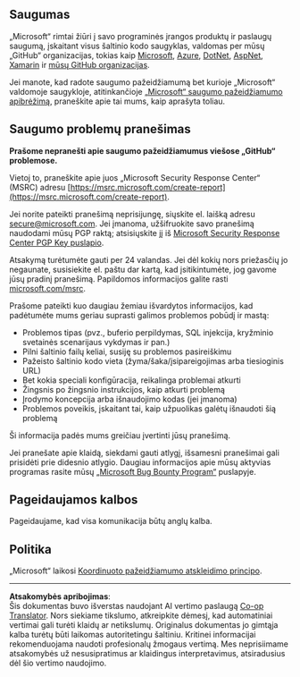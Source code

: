 <!--
CO_OP_TRANSLATOR_METADATA:
{
  "original_hash": "0d575483100c332b2dbaefef915bb3c4",
  "translation_date": "2025-08-31T05:33:06+00:00",
  "source_file": "SECURITY.md",
  "language_code": "lt"
}
-->
## Saugumas

„Microsoft“ rimtai žiūri į savo programinės įrangos produktų ir paslaugų saugumą, įskaitant visus šaltinio kodo saugyklas, valdomas per mūsų „GitHub“ organizacijas, tokias kaip [Microsoft](https://github.com/Microsoft), [Azure](https://github.com/Azure), [DotNet](https://github.com/dotnet), [AspNet](https://github.com/aspnet), [Xamarin](https://github.com/xamarin) ir [mūsų GitHub organizacijas](https://opensource.microsoft.com/).

Jei manote, kad radote saugumo pažeidžiamumą bet kurioje „Microsoft“ valdomoje saugykloje, atitinkančioje [„Microsoft“ saugumo pažeidžiamumo apibrėžimą](https://docs.microsoft.com/en-us/previous-versions/tn-archive/cc751383(v=technet.10)), praneškite apie tai mums, kaip aprašyta toliau.

## Saugumo problemų pranešimas

**Prašome nepranešti apie saugumo pažeidžiamumus viešose „GitHub“ problemose.**

Vietoj to, praneškite apie juos „Microsoft Security Response Center“ (MSRC) adresu [https://msrc.microsoft.com/create-report](https://msrc.microsoft.com/create-report).

Jei norite pateikti pranešimą neprisijungę, siųskite el. laišką adresu [secure@microsoft.com](mailto:secure@microsoft.com). Jei įmanoma, užšifruokite savo pranešimą naudodami mūsų PGP raktą; atsisiųskite jį iš [Microsoft Security Response Center PGP Key puslapio](https://www.microsoft.com/en-us/msrc/pgp-key-msrc).

Atsakymą turėtumėte gauti per 24 valandas. Jei dėl kokių nors priežasčių jo negaunate, susisiekite el. paštu dar kartą, kad įsitikintumėte, jog gavome jūsų pradinį pranešimą. Papildomos informacijos galite rasti [microsoft.com/msrc](https://www.microsoft.com/msrc).

Prašome pateikti kuo daugiau žemiau išvardytos informacijos, kad padėtumėte mums geriau suprasti galimos problemos pobūdį ir mastą:

  * Problemos tipas (pvz., buferio perpildymas, SQL injekcija, kryžminio svetainės scenarijaus vykdymas ir pan.)
  * Pilni šaltinio failų keliai, susiję su problemos pasireiškimu
  * Pažeisto šaltinio kodo vieta (žyma/šaka/įsipareigojimas arba tiesioginis URL)
  * Bet kokia speciali konfigūracija, reikalinga problemai atkurti
  * Žingsnis po žingsnio instrukcijos, kaip atkurti problemą
  * Įrodymo koncepcija arba išnaudojimo kodas (jei įmanoma)
  * Problemos poveikis, įskaitant tai, kaip užpuolikas galėtų išnaudoti šią problemą

Ši informacija padės mums greičiau įvertinti jūsų pranešimą.

Jei pranešate apie klaidą, siekdami gauti atlygį, išsamesni pranešimai gali prisidėti prie didesnio atlygio. Daugiau informacijos apie mūsų aktyvias programas rasite mūsų [„Microsoft Bug Bounty Program“](https://microsoft.com/msrc/bounty) puslapyje.

## Pageidaujamos kalbos

Pageidaujame, kad visa komunikacija būtų anglų kalba.

## Politika

„Microsoft“ laikosi [Koordinuoto pažeidžiamumo atskleidimo principo](https://www.microsoft.com/en-us/msrc/cvd).

---

**Atsakomybės apribojimas**:  
Šis dokumentas buvo išverstas naudojant AI vertimo paslaugą [Co-op Translator](https://github.com/Azure/co-op-translator). Nors siekiame tikslumo, atkreipkite dėmesį, kad automatiniai vertimai gali turėti klaidų ar netikslumų. Originalus dokumentas jo gimtąja kalba turėtų būti laikomas autoritetingu šaltiniu. Kritinei informacijai rekomenduojama naudoti profesionalų žmogaus vertimą. Mes neprisiimame atsakomybės už nesusipratimus ar klaidingus interpretavimus, atsiradusius dėl šio vertimo naudojimo.